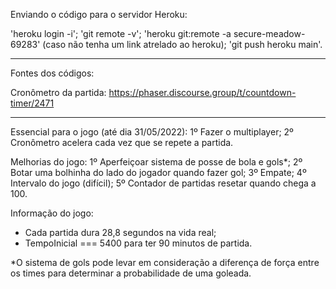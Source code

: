 Enviando o código para o servidor Heroku:

'heroku login -i';
'git remote -v';
'heroku git:remote -a secure-meadow-69283' (caso não tenha um link atrelado ao heroku);
'git push heroku main'.

--------------------------------------------------------------------------------------------------

Fontes dos códigos:

Cronômetro da partida: https://phaser.discourse.group/t/countdown-timer/2471

--------------------------------------------------------------------------------------------------

Essencial para o jogo (até dia 31/05/2022):
1º Fazer o multiplayer;
2º Cronômetro acelera cada vez que se repete a partida.

Melhorias do jogo:
1º Aperfeiçoar sistema de posse de bola e gols*;
2º Botar uma bolhinha do lado do jogador quando fazer gol;
3º Empate;
4º Intervalo do jogo (difícil);
5º Contador de partidas resetar quando chega a 100.

Informação do jogo:
- Cada partida dura 28,8 segundos na vida real;
- TempoInicial === 5400 para ter 90 minutos de partida.


*O sistema de gols pode levar em consideração a diferença de força entre os times para determinar a probabilidade de uma goleada.